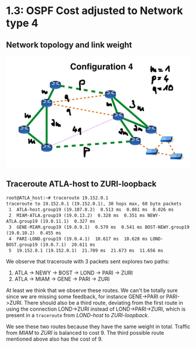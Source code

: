 
# 1.3: OSPF Cost adjusted to Network type 4
## Network topology and link weight
![Cost of individual network links](./ospf_cost.png)

## Traceroute ATLA-host to ZURI-loopback

``` console
root@ATLA_host:~# traceroute 19.152.0.1
traceroute to 19.152.0.1 (19.152.0.1), 30 hops max, 60 byte packets
 1  ATLA-host.group19 (19.107.0.2)  0.513 ms  0.081 ms  0.026 ms
 2  MIAM-ATLA.group19 (19.0.13.2)  0.328 ms  0.351 ms NEWY-ATLA.group19 (19.0.11.1)  0.327 ms
 3  GENE-MIAM.group19 (19.0.9.1)  0.579 ms  0.541 ms BOST-NEWY.group19 (19.0.10.2)  0.455 ms
 4  PARI-LOND.group19 (19.0.4.1)  10.617 ms  10.628 ms LOND-BOST.group19 (19.0.7.1)  20.611 ms
 5  19.152.0.1 (19.152.0.1)  21.709 ms  21.673 ms  11.656 ms
```
We observe that traceroute with 3 packets sent explores two paths:  
1. ATLA -> NEWY -> BOST -> LOND -> PARI -> ZURI
2. ATLA -> MIAM -> GENE -> PARI -> ZURI

At least we think that we observe these routes. We can't be totally sure since we are missing some feedback, for instance GENE->PARI or PARI->ZURI. There should also be a third route, deviating from the first route in using the connection LOND->ZURI instead of LOND->PARI->ZURI, which is present in a `traceroute` from *LOND-host* to *ZURI-loopback*.  

We see these two routes because they have the same weight in total. Traffic from *MIAM* to *ZURI* is balanced to cost 9. The third possible route mentioned above also has the cost of 9.
